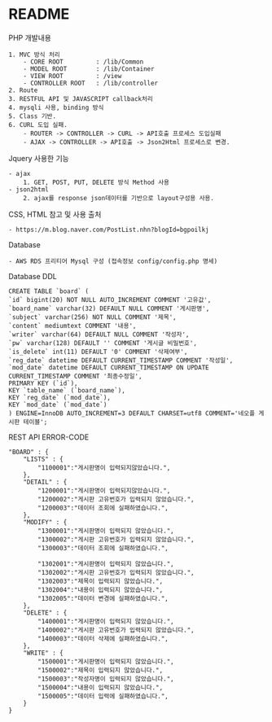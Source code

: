 # README

PHP 개발내용

	1. MVC 방식 처리
		- CORE ROOT			: /lib/Common
		- MODEL ROOT		: /lib/Container
		- VIEW ROOT 		: /view
		- CONTROLLER ROOT	: /lib/controller
	2. Route
	3. RESTFUL API 및 JAVASCRIPT callback처리
	4. mysqli 사용, binding 방식
	5. Class 기반.
	6. CURL 도입 실패.
		- ROUTER -> CONTROLLER -> CURL -> API호출 프로세스 도입실패
		- AJAX -> CONTROLLER -> API호출 -> Json2Html 프로세스로 변경.
	

Jquery 사용한 기능

	- ajax
		1. GET, POST, PUT, DELETE 방식 Method 사용
	- json2html
		2. ajax를 response json데이터를 기반으로 layout구성용 사용.

CSS, HTML 참고 및 사용 출처

	- https://m.blog.naver.com/PostList.nhn?blogId=bgpoilkj

Database

	- AWS RDS 프리티어 Mysql 구성 (접속정보 config/config.php 명세)

Database DDL

	CREATE TABLE `board` (
	`id` bigint(20) NOT NULL AUTO_INCREMENT COMMENT '고유값',
	`board_name` varchar(32) DEFAULT NULL COMMENT '게시판명',
	`subject` varchar(256) NOT NULL COMMENT '제목',
	`content` mediumtext COMMENT '내용',
	`writer` varchar(64) DEFAULT NULL COMMENT '작성자',
	`pw` varchar(128) DEFAULT '' COMMENT '게시글 비밀번호',
	`is_delete` int(11) DEFAULT '0' COMMENT '삭제여부',
	`reg_date` datetime DEFAULT CURRENT_TIMESTAMP COMMENT '작성일',
	`mod_date` datetime DEFAULT CURRENT_TIMESTAMP ON UPDATE CURRENT_TIMESTAMP COMMENT '최종수정일',
	PRIMARY KEY (`id`),
	KEY `table_name` (`board_name`),
	KEY `reg_date` (`mod_date`),
	KEY `mod_date` (`mod_date`)
	) ENGINE=InnoDB AUTO_INCREMENT=3 DEFAULT CHARSET=utf8 COMMENT='네오플 게시판 테이블';

REST API ERROR-CODE


	"BOARD" : {
		"LISTS" : {
			"1100001":"게시판명이 입력되지않았습니다.",
		},
		"DETAIL" : {
			"1200001":"게시판명이 입력되지않았습니다.",
			"1200002":"게시판 고유번호가 입력되지 않았습니다.",
			"1200003":"데이터 조회에 실패하였습니다.",
		},
		"MODIFY" : {
			"1300001":"게시판명이 입력되지 않았습니다.",
			"1300002":"게시판 고유번호가 입력되지 않았습니다.",
			"1300003":"데이터 조회에 실패하였습니다.",

			"1302001":"게시판명이 입력되지 않았습니다.",
			"1302002":"게시판 고유번호가 입력되지 않았습니다.",
			"1302003":"제목이 입력되지 않았습니다.",
			"1302004":"내용이 입력되지 않았습니다.",
			"1302005":"데이터 변경에 실패하였습니다.",
		},
		"DELETE" : {
			"1400001":"게시판명이 입력되지 않았습니다.",
			"1400002":"게시판 고유번호가 입력되지 않았습니다.",
			"1400003":"데이터 삭제에 실패하였습니다.",
		},
		"WRITE" : {
			"1500001":"게시판명이 입력되지 않았습니다.",
			"1500002":"제목이 입력되지 않았습니다.",
			"1500003":"작성자명이 입력되지 않았습니다.",
			"1500004":"내용이 입력되지 않았습니다.",
			"1500005":"데이터 입력에 실패하였습니다.",
		}
	}
